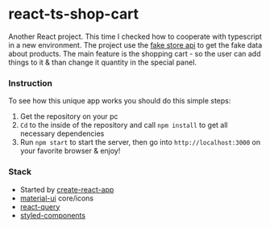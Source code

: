 # react-ts-shop-cart

Another React project. This time I checked how to cooperate with typescript in a new environment. The project use the [fake store api](https://fakestoreapi.com/) to get the fake data about products. The main feature is the shopping cart - so the user can add things to it & than change it quantity in the special panel.

### Instruction

To see how this unique app works you should do this simple steps:

1. Get the repository on your pc
2. `Cd` to the inside of the repository and call `npm install` to get all necessary dependencies
3. Run `npm start` to start the server, then go into `http://localhost:3000` on your favorite browser & enjoy!

### Stack

- Started by [create-react-app](https://create-react-app.dev/)
- [material-ui](https://material-ui.com/) core/icons
- [react-query](https://react-query.tanstack.com/)
- [styled-components](https://styled-components.com/)
